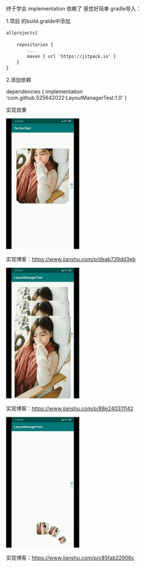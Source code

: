  终于学会 implementation 依赖了 感觉好简单
 gradle导入：

1.项目 的build.gralde中添加

	allprojects{

		repositories {
			...
			maven { url 'https://jitpack.io' }
		}
	}

2.添加依赖


dependencies {
	         implementation 'com.github.525642022:LayoutManagerTest:1.0'
	}
 
 
 
 
 实现效果
 
 ![实现效果](https://github.com/525642022/LayoutManagerTest/blob/master/1.gif)
 
 
 实现博客：https://www.jianshu.com/p/deab739dd3eb
 
  ![实现效果](https://github.com/525642022/LayoutManagerTest/blob/master/3s.gif)
 
 
 实现博客：https://www.jianshu.com/p/88e240311142
 
  ![实现效果](https://github.com/525642022/LayoutManagerTest/blob/master/5s.gif)
 
 
 实现博客：https://www.jianshu.com/p/c85fab22906c

